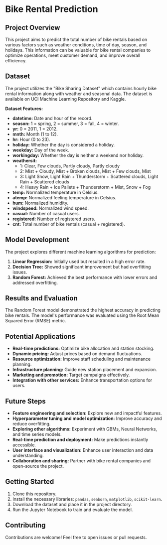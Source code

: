 # Bike Rental Prediction

## Project Overview

This project aims to predict the total number of bike rentals based on various factors such as weather conditions, time of day, season, and holidays. This information can be valuable for bike rental companies to optimize operations, meet customer demand, and improve overall efficiency.

## Dataset

The project utilizes the "Bike Sharing Dataset" which contains hourly bike rental information along with weather and seasonal data. The dataset is available on UCI Machine Learning Repository and Kaggle.

**Dataset Features:**

- **datetime:** Date and hour of the record.
- **season:** 1 = spring, 2 = summer, 3 = fall, 4 = winter.
- **yr:** 0 = 2011, 1 = 2012.
- **mnth:** Month (1 to 12).
- **hr:** Hour (0 to 23).
- **holiday:** Whether the day is considered a holiday.
- **weekday:** Day of the week.
- **workingday:** Whether the day is neither a weekend nor holiday.
- **weathersit:** 
    - 1: Clear, Few clouds, Partly cloudy, Partly cloudy
    - 2: Mist + Cloudy, Mist + Broken clouds, Mist + Few clouds, Mist
    - 3: Light Snow, Light Rain + Thunderstorm + Scattered clouds, Light Rain + Scattered clouds
    - 4: Heavy Rain + Ice Pallets + Thunderstorm + Mist, Snow + Fog
- **temp:** Normalized temperature in Celsius.
- **atemp:** Normalized feeling temperature in Celsius.
- **hum:** Normalized humidity.
- **windspeed:** Normalized wind speed.
- **casual:** Number of casual users.
- **registered:** Number of registered users.
- **cnt:** Total number of bike rentals (casual + registered).

## Model Development

The project explores different machine learning algorithms for prediction:

1. **Linear Regression:** Initially used but resulted in a high error rate.
2. **Decision Tree:** Showed significant improvement but had overfitting issues.
3. **Random Forest:** Achieved the best performance with lower errors and addressed overfitting.

## Results and Evaluation

The Random Forest model demonstrated the highest accuracy in predicting bike rentals. The model's performance was evaluated using the Root Mean Squared Error (RMSE) metric.

## Potential Applications

- **Real-time predictions:** Optimize bike allocation and station stocking.
- **Dynamic pricing:** Adjust prices based on demand fluctuations.
- **Resource optimization:** Improve staff scheduling and maintenance planning.
- **Infrastructure planning:** Guide new station placement and expansion.
- **Marketing and promotion:** Target campaigns effectively.
- **Integration with other services:** Enhance transportation options for users.

## Future Steps

- **Feature engineering and selection:** Explore new and impactful features.
- **Hyperparameter tuning and model optimization:** Improve accuracy and reduce overfitting.
- **Exploring other algorithms:** Experiment with GBMs, Neural Networks, and time series models.
- **Real-time prediction and deployment:** Make predictions instantly accessible.
- **User interface and visualization:** Enhance user interaction and data understanding.
- **Collaboration and sharing:** Partner with bike rental companies and open-source the project.

## Getting Started

1. Clone this repository.
2. Install the necessary libraries: `pandas`, `seaborn`, `matplotlib`, `scikit-learn`.
3. Download the dataset and place it in the project directory.
4. Run the Jupyter Notebook to train and evaluate the model.

## Contributing

Contributions are welcome! Feel free to open issues or pull requests.
